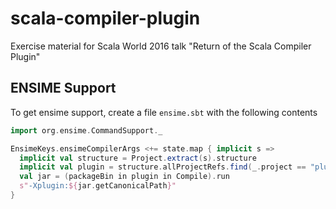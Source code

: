 # scala-compiler-plugin

Exercise material for Scala World 2016 talk "Return of the Scala Compiler Plugin"

## ENSIME Support

To get ensime support, create a file `ensime.sbt` with the following contents

```scala
import org.ensime.CommandSupport._

EnsimeKeys.ensimeCompilerArgs <+= state.map { implicit s =>
  implicit val structure = Project.extract(s).structure
  implicit val plugin = structure.allProjectRefs.find(_.project == "plugins").get
  val jar = (packageBin in plugin in Compile).run
  s"-Xplugin:${jar.getCanonicalPath}"
}
```
